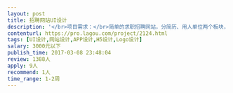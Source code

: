 ```yaml
---                
layout: post       
title: 招聘网站UI设计           
description: '</br>项目需求：</br>简单的求职招聘网站，分简历、用人单位两个板块，有网站和公众号，设计要求简洁、简单、清新。</br>网站与公众号各约15个页面，合计30个左右页面</br>参照产品：58招聘、椅子网</br>'     
contenturl: https://pro.lagou.com/project/2124.html      
tags: [UI设计,网站设计,APP设计,H5设计,Logo设计]            
salary: 3000元以下          
publish_time: 2017-03-08 23:48:04         
review: 1388人                   
apply: 9人                   
recommend: 1人                   
time_range: 1-2周              
---                 
```

